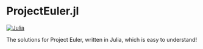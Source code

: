 # ProjectEuler.jl
[![Julia](https://img.shields.io/badge/Julia-1.1.0-purple.svg)](https://github.com/JuliaLang/julia/releases/tag/v1.1.0)

The solutions for Project Euler, written in Julia, which is easy to understand!
